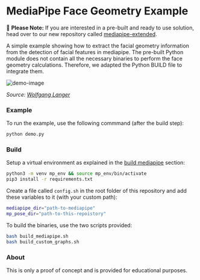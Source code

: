 # MediaPipe Face Geometry Example

🎉 **Please Note:** If you are interested in a pre-built and ready to use solution, head over to our new repository called [mediapipe-extended](https://github.com/cansik/mediapipe-extended).

A simple example showing how to extract the facial geometry information from the detection of facial features in mediapipe. The pre-built Python module does not contain all the necessary binaries to perform the face geometry calculations. Therefore, we adapted the Python BUILD file to integrate them.

![demo-image](https://user-images.githubusercontent.com/5220162/136761571-fca4b8ba-b55b-4683-8504-3bc78411a6ea.gif)

*Source: [Wolfgang Langer](https://www.pexels.com/video/close-up-of-a-woman-showing-different-facial-expressions-3063839/)*

### Example
To run the example, use the following commmand (after the build step):

```bash
python demo.py
```

### Build

Setup a virtual environment as explained in the [build mediapipe](https://google.github.io/mediapipe/getting_started/python.html) section:

```bash
python3 -m venv mp_env && source mp_env/bin/activate
pip3 install -r requirements.txt
```

Create a file called `config.sh` in the root folder of this repository and add these variables to it (with your custom path):

```bash
mediapipe_dir="path-to-mediapipe"
mp_pose_dir="path-to-this-repoistory"
```

To build the binaries, use the two scripts provided:

```bash
bash build_mediapipe.sh
bash build_custom_graphs.sh 
```

### About
This is only a proof of concept and is provided for educational purposes.
